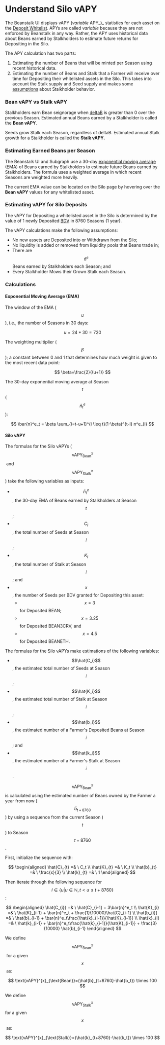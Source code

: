 # Understand Silo vAPY

The Beanstalk UI displays vAPY (_variable_ APY_)_ statistics for each asset on the [Deposit Whitelist](../../farm/silo.md#deposit-whitelist). APYs are called _variable_ because they are not enforced by Beanstalk in any way. Rather, the APY uses historical data about Beans earned by Stalkholders to estimate future returns for Depositing in the Silo.

The APY calculation has two parts:

1. Estimating the number of Beans that will be minted per Season using recent historical data.
2. Estimating the number of Beans and Stalk that a Farmer will receive over time for Depositing their whitelisted assets in the Silo. This takes into account the Stalk supply and Seed supply and makes some [assumptions](understand-silo-vapy.md#estimating-vapy-for-silo-deposits) about Stalkholder behavior.

### Bean vAPY vs Stalk vAPY

Stalkholders earn Bean seignorage when [deltaB](../../protocol/glossary.md#deltab) is greater than 0 over the previous Season. Estimated annual Beans earned by a Stalkholder is called the **Bean vAPY**.

Seeds grow Stalk each Season, regardless of deltaB. Estimated annual Stalk growth for a Stalkholder is called the **Stalk vAPY**.

### Estimating Earned Beans per Season

The Beanstalk UI and Subgraph use a 30-day [exponential moving average](https://en.wikipedia.org/wiki/Moving\_average#Exponential\_moving\_average) (EMA) of Beans earned by Stalkholders to estimate future Beans earned by Stalkholders. The formula uses a weighted average in which recent Seasons are weighted more heavily.

The current EMA value can be located on the Silo page by hovering over the **Bean vAPY** values for any whitelisted asset.

### Estimating vAPY for Silo Deposits

The vAPY for Depositing a whitelisted asset in the Silo is determined by the value of 1 newly Deposited [BDV](../../protocol/glossary.md#bean-denominated-value) in 8760 Seasons (1 year).

The vAPY calculations make the following assumptions:

* No new assets are Deposited into or Withdrawn from the Silo;
* No liquidity is added or removed from liquidity pools that Beans trade in;
* There are $$\bar{n}^e$$ Beans earned by Stalkholders each Season; and
* Every Stalkholder Mows their Grown Stalk each Season.&#x20;

### Calculations

#### Exponential Moving Average (EMA)

The window of the EMA ($$u$$), i.e., the number of Seasons in 30 days:

$$
u = 24 * 30 = 720
$$

The weighting multiplier ($$\beta$$);  a constant between 0 and 1 that determines how much weight is given to the most recent data point:

$$
\beta=\frac{2}{(u+1)}
$$

The 30-day exponential moving average at Season $$t$$ ($$\bar{n}^e_t$$):

$$
\bar{n}^e_t = \beta \sum_{i=t-u+1}^{i \leq t}(1-\beta)^{t-i} n^e_{i}
$$

#### Silo vAPY

The formulas for the Silo vAPYs ($$\text{vAPY}^{x}_{\text{Bean}}$$​ and $$\text{vAPY}^{x}_{\text{Stalk}}$$​)  take the following variables as inputs:

* $$\bar{n}^e_t$$, the 30-day EMA of Beans earned by Stalkholders at Season $$t$$​;
* $$C_i$$, the total number of Seeds at Season $$i$$​;
* $$K_i$$, the total number of Stalk at Season $$i$$; and​
* $$x$$, the number of Seeds per BDV granted for Depositing this asset:
  * $$x = 3$$ for Deposited BEAN;
  * $$x= 3.25$$ for Deposited BEAN3CRV; and
  * $$x= 4.5$$ for Deposited BEANETH.

The formulas for the Silo vAPYs make estimations of the following variables:

* $$\hat{C_i}$$, the estimated total number of Seeds at Season $$i$$;​
* $$\hat{K_i}$$, the estimated total number of Stalk at Season $$i$$;
* $$\hat{b_i}$$, the estimated number of a Farmer's Deposited Beans at Season $$i$$​; and
* $$\hat{k_i}$$​, the estimated number of a Farmer's Stalk at Season $$i$$.​

$$\text{vAPY}^{x}_{\text{Bean}}$$ is calculated using the estimated number of Beans owned by the Farmer a year from now ($$\hat{b}_{t+8760}$$) by using a sequence from the current Season ($$t$$​) to Season $$t+8760$$​.

First, initialize the sequence with:

$$
\begin{aligned}
\hat{C}_{t} =& \ C_t \\
\hat{K}_{t} =& \ K_t \\
\hat{b}_{t} =& \ \frac{x}{3} \\
\hat{k}_{t} =& \ 1
\end{aligned}
$$

Then iterate through the following sequence for $$i \in\{{u | u \in \mathbb{N}, t < u \leq t+8760}\}$$​:

$$
\begin{aligned}
\hat{C_{i}} =& \ \hat{C}_{i-1} + 3\bar{n}^e_t \\
\hat{K}_{i} =& \ \hat{K}_{i-1} + \bar{n}^e_t + \frac{1}{10000}\hat{C}_{i-1} \\
\hat{b_{i}} =& \ \hat{b}_{i-1} + \bar{n}^e_t\frac{\hat{k}_{i-1}}{\hat{K}_{i-1}} \\
\hat{k}_{i} =& \ \hat{k}_{i-1} + \bar{n}^e_t\frac{\hat{k}_{i-1}}{\hat{K}_{i-1}} + \frac{3}{10000} \hat{b}_{i-1}
\end{aligned}
$$

We define $$\text{vAPY}^{x}_{\text{Bean}}$$​ for a given $$x$$​ as:

$$
\text{vAPY}^{x}_{\text{Bean}}=(\hat{b}_{t+8760}-\hat{b_t}) \times 100
$$

We define $$\text{vAPY}^{x}_{\text{Stalk}}$$​ for a given $$x$$​ as:

$$
\text{vAPY}^{x}_{\text{Stalk}}=(\hat{k}_{t+8760}-\hat{k_t}) \times 100
$$

